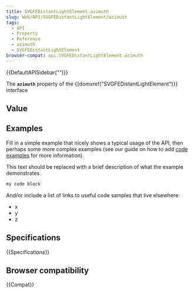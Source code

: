 ```yaml
---
title: SVGFEDistantLightElement.azimuth
slug: Web/API/SVGFEDistantLightElement/azimuth
tags:
  - API
  - Property
  - Reference
  - azimuth
  - SVGFEDistantLightElement
browser-compat: api.SVGFEDistantLightElement.azimuth
---
```

{{DefaultAPISidebar("")}}

The **`azimuth`** property of the {{domxref("SVGFEDistantLightElement")}} interface 

## Value



## Examples

Fill in a simple example that nicely shows a typical usage of the API, then perhaps some more complex examples (see our guide on how to add [code examples](/en-US/docs/MDN/Contribute/Structures/Code_examples) for more information).

This text should be replaced with a brief description of what the example demonstrates.

```js
my code block
```

And/or include a list of links to useful code samples that live elsewhere:

*   x
*   y
*   z

## Specifications

{{Specifications}}

## Browser compatibility

{{Compat}}


